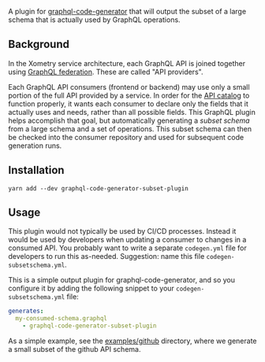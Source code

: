 A plugin for [graphql-code-generator](https://graphql-code-generator.com/) that will output the subset of a large schema that is actually used by GraphQL operations.

## Background

In the Xometry service architecture, each GraphQL API is joined together using [GraphQL federation](https://www.apollographql.com/docs/federation/). These are called "API providers".

Each GraphQL API consumers (frontend or backend) may use only a small portion of the full API provided by a service. In order for the [API catalog](https://github.com/xometry/api-catalog) to function properly, it wants each
consumer to declare only the fields that it actually uses and needs, rather than all possible fields. This GraphQL plugin helps accomplish that goal, but automatically generating a *subset schema* from a large schema
and a set of operations. This subset schema can then be checked into the consumer repository and used for subsequent code generation runs.

## Installation

`yarn add --dev graphql-code-generator-subset-plugin`

## Usage

This plugin would not typically be used by CI/CD processes. Instead it would be used by developers when updating a consumer to
changes in a consumed API. You probably want to write a separate `codegen.yml` file for developers to run this as-needed. Suggestion: name this file `codegen-subsetschema.yml`.

This is a simple output plugin for graphql-code-generator, and so you configure it by adding the following snippet to your `codegen-subsetschema.yml` file:

```yaml
generates:
  my-consumed-schema.graphql
    - graphql-code-generator-subset-plugin
```

As a simple example, see the [examples/github](examples/github) directory, where we generate a small subset of the github API schema.
